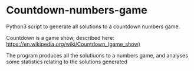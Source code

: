 # Countdown-numbers-game
Python3 script to generate all solutions to a countdown numbers game. 

Countdown is a game show, described here: https://en.wikipedia.org/wiki/Countdown_(game_show)

The program produces all the solutiuons to a numbers game, and analyses some statistics relating to the solutions generated
